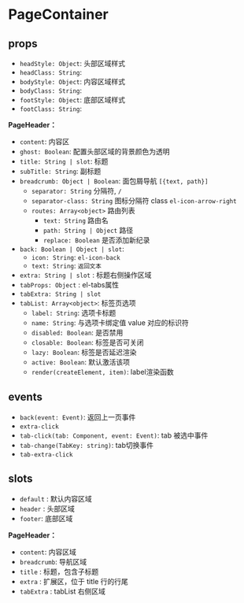# PageContainer

## props
- `headStyle: Object`: 头部区域样式
- `headClass: String`: 
- `bodyStyle: Object`: 内容区域样式
- `bodyClass: String`: 
- `footStyle: Object`: 底部区域样式
- `footClass: String`: 

**PageHeader：**
- `content`: 内容区
- `ghost: Boolean`: 配置头部区域的背景颜色为透明
- `title: String | slot`: 标题
- `subTitle: String`: 副标题
- `breadcrumb: Object | Boolean`: 面包屑导航 `[{text, path}]`
  - `separator: String` 分隔符, `/`
  - `separator-class: String` 图标分隔符 class `el-icon-arrow-right`
  - `routes: Array<object>` 路由列表
    - `text: String` 路由名
    - `path: String | Object` 路径
    - `replace: Boolean` 是否添加新纪录
- `back: Boolean | Object | slot`:
  - `icon: String`: `el-icon-back`
  - `text: String`: `返回文本`
- `extra: String | slot` : 标题右侧操作区域
- `tabProps: Object` : el-tabs属性
- `tabExtra: String | slot`
- `tabList: Array<object>`: 标签页选项
  - `label: String`: 选项卡标题
  - `name: String`: 与选项卡绑定值 value 对应的标识符
  - `disabled: Boolean`: 是否禁用
  - `closable: Boolean`: 标签是否可关闭
  - `lazy: Boolean`: 标签是否延迟渲染
  - `active: Boolean`: 默认激活该项
  - `render(createElement, item)`: label渲染函数


## events
- `back(event: Event)`: 返回上一页事件
- `extra-click`
- `tab-click(tab: Component, event: Event)`: tab 被选中事件
- `tab-change(TabKey: string)`: tab切换事件
- `tab-extra-click`


## slots
- `default` : 默认内容区域
- `header` : 头部区域
- `footer`: 底部区域

**PageHeader：**
- `content`: 内容区域
- `breadcrumb`: 导航区域
- `title` : 标题，包含子标题
- `extra` : 扩展区，位于 title 行的行尾
- `tabExtra` : tabList 右侧区域



